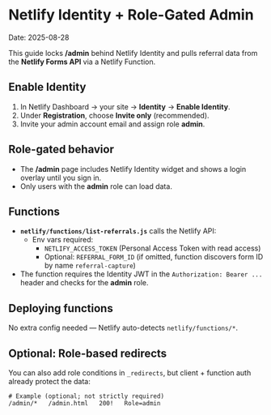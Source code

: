 # Netlify Identity + Role-Gated Admin

Date: 2025-08-28

This guide locks **/admin** behind Netlify Identity and pulls referral data from the **Netlify Forms API** via a Netlify Function.

## Enable Identity
1. In Netlify Dashboard → your site → **Identity** → **Enable Identity**.
2. Under **Registration**, choose **Invite only** (recommended).
3. Invite your admin account email and assign role **admin**.

## Role-gated behavior
- The **/admin** page includes Netlify Identity widget and shows a login overlay until you sign in.
- Only users with the **admin** role can load data.

## Functions
- **`netlify/functions/list-referrals.js`** calls the Netlify API:
  - Env vars required:
    - `NETLIFY_ACCESS_TOKEN` (Personal Access Token with read access)
    - Optional: `REFERRAL_FORM_ID` (if omitted, function discovers form ID by name `referral-capture`)
- The function requires the Identity JWT in the `Authorization: Bearer ...` header and checks for the **admin** role.

## Deploying functions
No extra config needed — Netlify auto-detects `netlify/functions/*`.

## Optional: Role-based redirects
You can also add role conditions in `_redirects`, but client + function auth already protect the data:
```
# Example (optional; not strictly required)
/admin/*   /admin.html   200!   Role=admin
```
